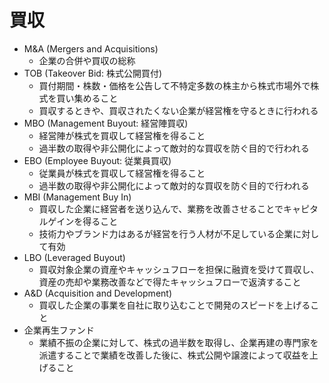 # 買収

- M&A (Mergers and Acquisitions)
    - 企業の合併や買収の総称
- TOB (Takeover Bid: 株式公開買付)
    - 買付期間・株数・価格を公告して不特定多数の株主から株式市場外で株式を買い集めること
    - 買収するときや、買収されたくない企業が経営権を守るときに行われる
- MBO (Management Buyout: 経営陣買収)
    - 経営陣が株式を買収して経営権を得ること
    - 過半数の取得や非公開化によって敵対的な買収を防ぐ目的で行われる
- EBO (Employee Buyout: 従業員買収)
    - 従業員が株式を買収して経営権を得ること
    - 過半数の取得や非公開化によって敵対的な買収を防ぐ目的で行われる
- MBI (Management Buy In)
    - 買収した企業に経営者を送り込んで、業務を改善させることでキャピタルゲインを得ること
    - 技術力やブランド力はあるが経営を行う人材が不足している企業に対して有効
- LBO (Leveraged Buyout)
    - 買収対象企業の資産やキャッシュフローを担保に融資を受けて買収し、資産の売却や業務改善などで得たキャッシュフローで返済すること
- A&D (Acquisition and Development)
    - 買収した企業の事業を自社に取り込むことで開発のスピードを上げること
- 企業再生ファンド
    - 業績不振の企業に対して、株式の過半数を取得し、企業再建の専門家を派遣することで業績を改善した後に、株式公開や譲渡によって収益を上げること
